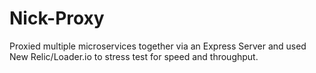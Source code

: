 # Nick-Proxy

Proxied multiple microservices together via an Express Server and used New Relic/Loader.io to stress test for speed and throughput.  
